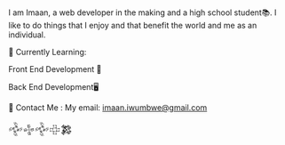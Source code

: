 I am Imaan, a web developer in the making and a high school student📚. 
I like to do things that I enjoy and that benefit the world
and me as an individual. 

🌱 Currently Learning:  

Front End Development 🤖

Back End Development🖥


👾 Contact Me :
My email: imaan.iwumbwe@gmail.com
 
𒅒𒈔𒅒𒇫𒄆

<!---
DevJedi1/DevJedi1 is a ✨ special ✨ repository because its `README.md` (this file) appears on your GitHub profile.
You can click the Preview link to take a look at your changes.
--->
